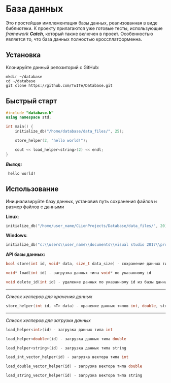 # База данных

Это простейшая имплементация базы данных, реализованная в виде библиотеки.
К проекту прилагаются уже готовые тесты, использующие *framework* ***Catch***, который также включен в проект.
Особенностью является то, что база данных полностью кроссплатформенна.

## Установка

Клонируйте данный репозиторий с GitHub:

```
mkdir ~/database
cd ~/database
git clone https://github.com/TwITe/Database.git
```

## Быстрый старт

  ```c++
  #include "database.h"
  using namespace std;

  int main() {
      initialize_db("/home/database/data_files/", 25);

      store_helper(2, "hello world!");

      cout << load_helper<string>(2) << endl;
  }
  ```

  ***Вывод:***
  ```
   hello world!
  ```

## Использование

Инициализируйте базу данных, установив путь сохранения файлов и размер файлов с данными

 **Linux**:
 ```c++
 initialize_db("/home/user_name/CLionProjects/Database/data_files/", 20)
 ```
 **Windows**:
  ```c++
  initialize_db("c:\\users\\user_name\\documents\\visual studio 2017\\projects\\database\\data_files\\", 20)
  ```

**API базы данных:**

  ```c++
  bool store(int id, void* data, size_t data_size) - сохранение данных типа void*
  ```
   ```c++
 void* load(int id) - загрузка данных типа void* по указанному id
```
  ```c++
  void delete_id(int id) - удаление данных по указанному id из базы данных
  ```

---

*Список хелперов для хранения данных*
```c++
store_helper(int id, <T> data) - хранение данных типов int, double, string, vector <int>, vector <double>, vector <string>
```

---

*Список хелперов для загрузки данных*
 ```c++
load_helper<int>(id) - загрузка данных типа int
```
 ```c++
load_helper<double>(id) - загрузка данных типа double
```
 ```c++
load_helper<string>(id) - загрузка данных типа string
```
 ```c++
load_int_vector_helper(id) - загрузка вектора типа int
```
 ```c++
load_double_vector_helper(id) - загрузка вектора типа double
```
 ```c++
load_string_vector_helper(id) - загрузка вектора типа string
```